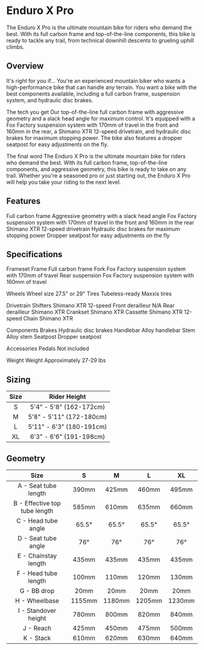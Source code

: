 # Enduro X Pro

The Enduro X Pro is the ultimate mountain bike for riders who demand the best. With its full carbon frame and top-of-the-line components, this bike is ready to tackle any trail, from technical downhill descents to grueling uphill climbs.
## Overview
It's right for you if...
You're an experienced mountain biker who wants a high-performance bike that can handle any terrain. You want a bike with the best components available, including a full carbon frame, suspension system, and hydraulic disc brakes.

The tech you get
Our top-of-the-line full carbon frame with aggressive geometry and a slack head angle for maximum control. It's equipped with a Fox Factory suspension system with 170mm of travel in the front and 160mm in the rear, a Shimano XTR 12-speed drivetrain, and hydraulic disc brakes for maximum stopping power. The bike also features a dropper seatpost for easy adjustments on the fly.

The final word
The Enduro X Pro is the ultimate mountain bike for riders who demand the best. With its full carbon frame, top-of-the-line components, and aggressive geometry, this bike is ready to take on any trail. Whether you're a seasoned pro or just starting out, the Enduro X Pro will help you take your riding to the next level.

## Features
Full carbon frame
Aggressive geometry with a slack head angle
Fox Factory suspension system with 170mm of travel in the front and 160mm in the rear
Shimano XTR 12-speed drivetrain
Hydraulic disc brakes for maximum stopping power
Dropper seatpost for easy adjustments on the fly

## Specifications
Frameset
Frame	Full carbon frame
Fork	Fox Factory suspension system with 170mm of travel
Rear suspension	Fox Factory suspension system with 160mm of travel

Wheels
Wheel size	27.5" or 29"
Tires	Tubeless-ready Maxxis tires

Drivetrain
Shifters	Shimano XTR 12-speed
Front derailleur	N/A
Rear derailleur	Shimano XTR
Crankset	Shimano XTR
Cassette	Shimano XTR 12-speed
Chain	Shimano XTR

Components
Brakes	Hydraulic disc brakes
Handlebar	Alloy handlebar
Stem	Alloy stem
Seatpost	Dropper seatpost

Accessories
Pedals	Not included

Weight
Weight	Approximately 27-29 lbs

## Sizing
| Size |        Rider Height       |
|:----:|:-------------------------:|
|  S  |  5'4" - 5'8" (162-172cm) |
|  M  |  5'8" - 5'11" (172-180cm) |
|  L  |  5'11" - 6'3" (180-191cm) |
|  XL |  6'3" - 6'6" (191-198cm) |

## Geometry
| Size |        S        |        M       |        L         |        XL       |
|:----:|:---------------:|:---------------:|:-----------------:|:---------------:|
| A - Seat tube length |   390mm   |   425mm   |     460mm     |    495mm   |
| B - Effective top tube length |  585mm  |  610mm  |    635mm     |  660mm |
| C - Head tube angle |  65.5°  |  65.5°  |  65.5°  |  65.5°  |
| D - Seat tube angle |  76°  |  76°  |  76°  |  76°  |
| E - Chainstay length |  435mm  |  435mm  |  435mm  |  435mm  |
| F - Head tube length |  100mm  |  110mm  |  120mm  |  130mm  |
| G - BB drop |  20mm  |  20mm  |  20mm  |  20mm  |
| H - Wheelbase |  1155mm  |  1180mm  |  1205mm  |  1230mm  |
| I - Standover height |  780mm  |  800mm  |  820mm  |  840mm  |
| J - Reach |  425mm  |  450mm  |  475mm  |  500mm  |
| K - Stack |  610mm  |  620mm  |  630mm  |  640mm  |
